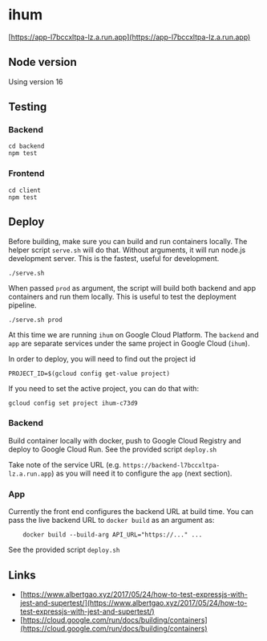 # ihum
[https://app-l7bccxltpa-lz.a.run.app](https://app-l7bccxltpa-lz.a.run.app)

## Node version

Using version 16

## Testing

### Backend
```
cd backend
npm test
```

### Frontend
```
cd client
npm test
```

## Deploy

Before building, make sure you can build and run containers locally.  The
helper script `serve.sh` will do that.  Without arguments, it will run node.js
development server.  This is the fastest, useful for development.

```
./serve.sh
```

When passed `prod` as argument, the script will build both backend and app
containers and run them locally.  This is useful to test the deployment
pipeline.

```
./serve.sh prod
```

At this time we are running `ihum` on Google Cloud Platform.  The `backend`
and `app` are separate services under the same project in Google Cloud (`ihum`).

In order to deploy, you will need to find out the project id
```
PROJECT_ID=$(gcloud config get-value project)
```

If you need to set the active project, you can do that with:
```
gcloud config set project ihum-c73d9
```

### Backend

Build container locally with docker, push to Google Cloud Registry and deploy to Google Cloud Run.
See the provided script `deploy.sh`

Take note of the service URL (e.g. `https://backend-l7bccxltpa-lz.a.run.app`)
as you will need it to configure the `app` (next section).

### App 

Currently the front end configures the backend URL at build time.  You can pass the
live backend URL to `docker build` as an argument as:

```
    docker build --build-arg API_URL="https://..." ...
```

See the provided script `deploy.sh`

## Links
* [https://www.albertgao.xyz/2017/05/24/how-to-test-expressjs-with-jest-and-supertest/](https://www.albertgao.xyz/2017/05/24/how-to-test-expressjs-with-jest-and-supertest/)
* [https://cloud.google.com/run/docs/building/containers](https://cloud.google.com/run/docs/building/containers)
